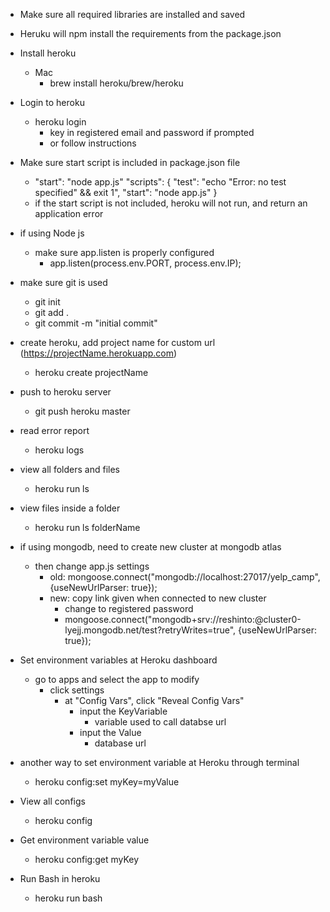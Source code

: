 * Make sure all required libraries are installed and saved
* Heruku will npm install the requirements from the package.json

* Install heroku
    * Mac
        * brew install heroku/brew/heroku

* Login to heroku
    * heroku login
        * key in registered email and password if prompted
        * or follow instructions

* Make sure start script is included in package.json file
    * "start": "node app.js"
"scripts": {
    "test": "echo \"Error: no test specified\" && exit 1",
    "start": "node app.js"
  }
  * if the start script is not included, heroku will not run, and return an application error

* if using Node js
    * make sure app.listen is properly configured
        * app.listen(process.env.PORT, process.env.IP);


* make sure git is used
    * git init
    * git add .
    * git commit -m "initial commit"

* create heroku, add project name for custom url (https://projectName.herokuapp.com)
    * heroku create projectName

* push to heroku server
    * git push heroku master

* read error report
    * heroku logs

* view all folders and files
    * heroku run ls

* view files inside a folder
    * heroku run ls folderName

* if using mongodb, need to create new cluster at mongodb atlas
    * then change app.js settings
        * old: mongoose.connect("mongodb://localhost:27017/yelp_camp", {useNewUrlParser: true});
        * new: copy link given when connected to new cluster
            * change <password> to registered password
            * mongoose.connect("mongodb+srv://reshinto:<password>@cluster0-lyejj.mongodb.net/test?retryWrites=true", {useNewUrlParser: true});

* Set environment variables at Heroku dashboard
    * go to apps and select the app to modify
        * click settings
            * at "Config Vars", click "Reveal Config Vars"
                * input the KeyVariable
                    * variable used to call databse url
                * input the Value
                    * database url
* another way to set environment variable at Heroku through terminal
    * heroku config:set myKey=myValue
* View all configs
  * heroku config
* Get environment variable value
    * heroku config:get myKey

* Run Bash in heroku
  * heroku run bash
